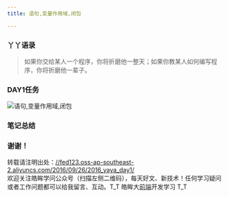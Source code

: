 ```yaml
---
title: 语句,变量作用域,闭包

---
```


### [][1]丫丫语录

> 如果你交给某人一个程序，你将折磨他一整天；如果你教某人如何编写程序，你将折磨他一辈子。

### [][2]DAY1任务

<a></a>

![语句,变量作用域,闭包][3]

### [][4]笔记总结

### [][5]谢谢！

转载请注明出处：<a href="//fed123.oss-ap-southeast-2.aliyuncs.com/2016/09/26/2016_yaya_day1/" target="_blank" rel="external">//fed123.oss-ap-southeast-2.aliyuncs.com/2016/09/26/2016_yaya_day1/</a>  
欢迎关注皓眸学问公众号（扫描左侧二维码），每天好文、新技术！任何学习疑问或者工作问题都可以给我留言、互动。T\_T 皓眸大[前端](https://www.w3cdoc.com)开发学习 T\_T

 [1]: //fed123.oss-ap-southeast-2.aliyuncs.com/2016/09/26/2016_yaya_day1/#丫丫语录 "丫丫语录"
 [2]: //fed123.oss-ap-southeast-2.aliyuncs.com/2016/09/26/2016_yaya_day1/#DAY1任务 "DAY1任务"
 [3]: //fed123.oss-ap-southeast-2.aliyuncs.com/wp-content/uploads/2017/08/read-17.png
 [4]: //fed123.oss-ap-southeast-2.aliyuncs.com/2016/09/26/2016_yaya_day1/#笔记总结 "笔记总结"
 [5]: //fed123.oss-ap-southeast-2.aliyuncs.com/2016/09/26/2016_yaya_day1/#谢谢！ "谢谢！"
